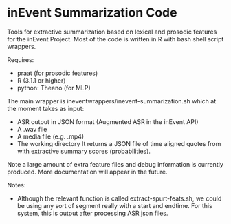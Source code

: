 inEvent Summarization Code
=============

Tools for extractive summarization based on lexical and prosodic features for the inEvent Project.
Most of the code is written in R with bash shell script wrappers.

Requires: 
- praat (for prosodic features)
- R (3.1.1 or higher)
- python: Theano (for MLP)

The main wrapper is ineventwrappers/inevent-summarization.sh which at the moment takes as input:
* ASR output in JSON format (Augmented ASR in the inEvent API)
* A .wav file 
* A media file (e.g. .mp4)
* The working directory
It returns a JSON file of time aligned quotes from with extractive summary scores (probabilities).

Note a large amount of extra feature files and debug information is currently produced.
More documentation will appear in the future.

Notes: 

* Although the relevant function is called extract-spurt-feats.sh, we 
could be using any sort of segment really with a start and endtime.  For this
system, this is output after processing ASR json files. 


